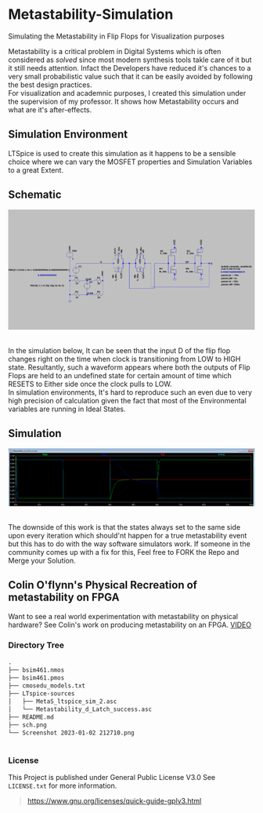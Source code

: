# Metastability-Simulation
 Simulating the Metastability in Flip Flops for Visualization purposes

Metastability is a critical problem in Digital Systems which is often considered as *solved* since most modern synthesis tools takle care of it but it still needs attention. Infact the Developers have reduced it's chances to a very small probabilistic value such that it can be easily avoided by following the best design practices. 
<br>
For visualization and academnic purposes, I created this simulation under the supervision of my professor. It shows how Metastability occurs and what are it's after-effects.

## Simulation Environment

LTSpice is used to create this simulation as it happens to be a sensible choice where we can vary the MOSFET properties and Simulation Variables to a great Extent.

## Schematic 
<p align="center">
  <img src="https://github.com/aitesam961/Metastability-Simulation/blob/main/sch.png" width="950" title="Opening Image">
</p>

<br> 
In the simulation below, It can be seen that the input D of the flip flop changes right on the time when clock is transitioning from LOW to HIGH state.
Resultantly, such a waveform appears where both the outputs of Flip Flops are held to an undefined state for certain amount of time which RESETS to Either side once the clock pulls to LOW.
<br> In simulation environments, It's hard to reproduce such an even due to very high precision of calculation given the fact that most of the Environmental variables are running in Ideal States.

## Simulation
<p align="center">
  <img src="https://github.com/aitesam961/Metastability-Simulation/blob/main/Screenshot%202023-01-02%20212710.png" width="950" title="Opening Image">
</p>

<br> The downside of this work is that the states always set to the same side upon every iteration which should'nt happen for a true metastability event but this has to do with the way software simulators work.
If someone in the community comes up with a fix for this, Feel free to FORK the Repo and Merge your Solution.



## Colin O'flynn's Physical Recreation of metastability on FPGA

Want to see a real world experimentation with metastability on physical hardware? See Colin's work on producing metastability on an FPGA. [VIDEO](https://www.youtube.com/watch?v=alRaqQzTPds)


### Directory Tree

```
.
├── bsim461.nmos
├── bsim461.pmos
├── cmosedu_models.txt
├── LTspice-sources
│   ├── MetaS_ltspice_sim_2.asc
│   └── Metastability_d_Latch_success.asc
├── README.md
├── sch.png
└── Screenshot 2023-01-02 212710.png


```

### License

This Project is published under General Public License V3.0 See `LICENSE.txt` for more information.
> https://www.gnu.org/licenses/quick-guide-gplv3.html


